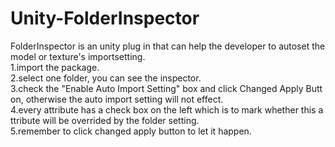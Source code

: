 # Unity-FolderInspector  
FolderInspector is an unity plug in that can help the developer to autoset the model or texture's importsetting.  
1.import the package.  
2.select one folder, you can see the inspector.
3.check the "Enable Auto Import Setting" box and click Changed Apply Button, otherwise the auto import setting will not effect.
4.every attribute has a check box on the left which is to mark whether this attribute will be overrided by the folder setting.
5.remember to click changed apply button to let it happen.
